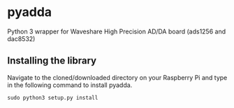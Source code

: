 # pyadda
Python 3 wrapper for Waveshare High Precision AD/DA board (ads1256 and dac8532)

## Installing the library
Navigate to the cloned/downloaded directory on your Raspberry Pi and type in the following command to install pyadda.
```
sudo python3 setup.py install
```
